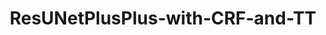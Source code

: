 ---
title: 'ResUNetPlusPlus-with-CRF-and-TT'
desc: 'The ResUNet++ architecture is based on the ResUNet, which is an architecture that uses the strength of deep residual learning and U-Net.'
link: https://github.com/DebeshJha/ResUNetPlusPlus-with-CRF-and-TTA
---